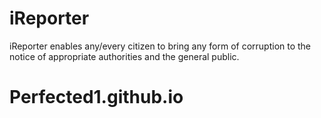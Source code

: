 # iReporter
iReporter enables any/every citizen to bring any form of corruption to the notice of appropriate authorities and the general public.
# Perfected1.github.io
